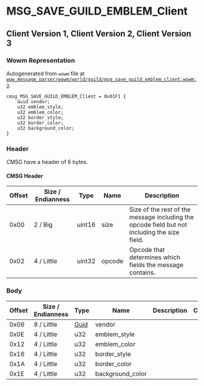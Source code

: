 # MSG_SAVE_GUILD_EMBLEM_Client

## Client Version 1, Client Version 2, Client Version 3

### Wowm Representation

Autogenerated from `wowm` file at [`wow_message_parser/wowm/world/guild/msg_save_guild_emblem_client.wowm:3`](https://github.com/gtker/wow_messages/tree/main/wow_message_parser/wowm/world/guild/msg_save_guild_emblem_client.wowm#L3).
```rust,ignore
cmsg MSG_SAVE_GUILD_EMBLEM_Client = 0x01F1 {
    Guid vendor;
    u32 emblem_style;
    u32 emblem_color;
    u32 border_style;
    u32 border_color;
    u32 background_color;
}
```
### Header

CMSG have a header of 6 bytes.

#### CMSG Header

| Offset | Size / Endianness | Type   | Name   | Description |
| ------ | ----------------- | ------ | ------ | ----------- |
| 0x00   | 2 / Big           | uint16 | size   | Size of the rest of the message including the opcode field but not including the size field.|
| 0x02   | 4 / Little        | uint32 | opcode | Opcode that determines which fields the message contains.|

### Body

| Offset | Size / Endianness | Type | Name | Description | Comment |
| ------ | ----------------- | ---- | ---- | ----------- | ------- |
| 0x06 | 8 / Little | [Guid](../types/packed-guid.md) | vendor |  |  |
| 0x0E | 4 / Little | u32 | emblem_style |  |  |
| 0x12 | 4 / Little | u32 | emblem_color |  |  |
| 0x16 | 4 / Little | u32 | border_style |  |  |
| 0x1A | 4 / Little | u32 | border_color |  |  |
| 0x1E | 4 / Little | u32 | background_color |  |  |

